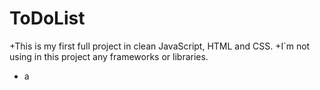 # ToDoList
+This is my first full project in clean JavaScript, HTML and CSS.
+I`m not using in this project any frameworks or libraries.

* a
